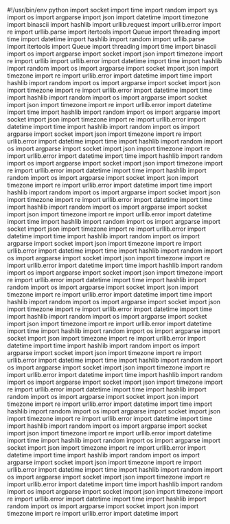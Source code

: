 
#!/usr/bin/env python import socket import time import random import sys import os import argparse import json import datetime import timezone import binascii import hashlib import urllib.request import urllib.error import re import urllib.parse import itertools import Queue import threading import time import datetime import hashlib import random import urllib.parse import itertools import Queue import threading import time import binascii import os import argparse import socket import json import timezone import re import urllib import urllib.error import datetime import time import hashlib import random import os import argparse import socket import json import timezone import re import urllib.error import datetime import time import hashlib import random import os import argparse import socket import json import timezone import re import urllib.error import datetime import time import hashlib import random import os import argparse import socket import json import timezone import re import urllib.error import datetime import time import hashlib import random import os import argparse import socket import json import timezone import re import urllib.error import datetime import time import hashlib import random import os import argparse import socket import json import timezone import re import urllib.error import datetime import time import hashlib import random import os import argparse import socket import json import timezone import re import urllib.error import datetime import time import hashlib import random import os import argparse import socket import json import timezone import re import urllib.error import datetime import time import hashlib import random import os import argparse import socket import json import timezone import re import urllib.error import datetime import time import hashlib import random import os import argparse import socket import json import timezone import re import urllib.error import datetime import time import hashlib import random import os import argparse import socket import json import timezone import re import urllib.error import datetime import time import hashlib import random import os import argparse import socket import json import timezone import re import urllib.error import datetime import time import hashlib import random import os import argparse import socket import json import timezone import re import urllib.error import datetime import time import hashlib import random import os import argparse import socket import json import timezone import re import urllib.error import datetime import time import hashlib import random import os import argparse import socket import json import timezone import re import urllib.error import datetime import time import hashlib import random import os import argparse import socket import json import timezone import re import urllib.error import datetime import time import hashlib import random import os import argparse import socket import json import timezone import re import urllib.error import datetime import time import hashlib import random import os import argparse import socket import json import timezone import re import urllib.error import datetime import time import hashlib import random import os import argparse import socket import json import timezone import re import urllib.error import datetime import time import hashlib import random import os import argparse import socket import json import timezone import re import urllib.error import datetime import time import hashlib import random import os import argparse import socket import json import timezone import re import urllib.error import datetime import time import hashlib import random import os import argparse import socket import json import timezone import re import urllib.error import datetime import time import hashlib import random import os import argparse import socket import json import timezone import re import urllib.error import datetime import time import hashlib import random import os import argparse import socket import json import timezone import re import urllib.error import datetime import time import hashlib import random import os import argparse import socket import json import timezone import re import urllib.error import datetime import time import hashlib import random import os import argparse import socket import json import timezone import re import urllib.error import datetime import time import hashlib import random import os import argparse import socket import json import timezone import re import urllib.error import datetime import time import hashlib import random import os import argparse import socket import json import timezone import re import urllib.error import datetime import time import hashlib import random import os import argparse import socket import json import timezone import re import urllib.error import datetime import time import hashlib import random import os import argparse import socket import json import timezone import re import urllib.error import datetime import
